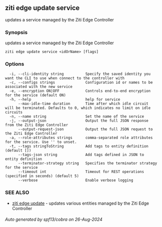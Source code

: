 ## ziti edge update service

updates a service managed by the Ziti Edge Controller

### Synopsis

updates a service managed by the Ziti Edge Controller

```
ziti edge update service <idOrName> [flags]
```

### Options

```
  -i, --cli-identity string          Specify the saved identity you want the CLI to use when connect to the controller with
  -c, --configs strings              Configuration id or names to be associated with the new service
  -e, --encryption ON|OFF            Controls end-to-end encryption for the service (default ON)
  -h, --help                         help for service
      --max-idle-time duration       Time after which idle circuit will be terminated. Defaults to 0, which indicates no limit on idle circuits
  -n, --name string                  Set the name of the service
  -j, --output-json                  Output the full JSON response from the Ziti Edge Controller
      --output-request-json          Output the full JSON request to the Ziti Edge Controller
  -a, --role-attributes strings      comma-separated role attributes for the service. Use '' to unset.
  -t, --tags stringToString          Add tags to entity definition (default [])
      --tags-json string             Add tags defined in JSON to entity definition
      --terminator-strategy string   Specifies the terminator strategy for the service
      --timeout int                  Timeout for REST operations (specified in seconds) (default 5)
      --verbose                      Enable verbose logging
```

### SEE ALSO

* [ziti edge update](../update.md)	 - updates various entities managed by the Ziti Edge Controller

###### Auto generated by spf13/cobra on 26-Aug-2024
